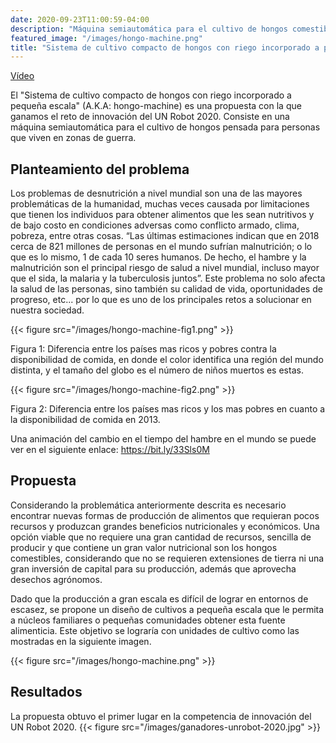 ```yaml
---
date: 2020-09-23T11:00:59-04:00
description: "Máquina semiautomática para el cultivo de hongos comestibles"
featured_image: "/images/hongo-machine.png"
title: "Sistema de cultivo compacto de hongos con riego incorporado a pequeña escala"
---
```

[Vídeo](https://drive.google.com/file/d/1bfTKUydreXjDzi1bduLuNBzCBml2ewMy/view?usp=sharing)
 
El "Sistema de cultivo compacto de hongos con riego incorporado a pequeña escala" (A.K.A: hongo-machine) es una propuesta con la que ganamos el reto de innovación del UN Robot 2020. Consiste en una máquina semiautomática para el cultivo de hongos pensada para personas que viven en zonas de guerra.
 
## Planteamiento del problema
 
Los problemas de desnutrición a nivel mundial son una de las mayores problemáticas de
la humanidad, muchas veces causada por limitaciones que tienen los individuos para
obtener alimentos que les sean nutritivos y de bajo costo en condiciones adversas como
conflicto armado, clima, pobreza, entre otras cosas. “Las últimas estimaciones indican que
en 2018 cerca de 821 millones de personas en el mundo sufrían malnutrición; o lo que es lo
mismo, 1 de cada 10 seres humanos. De hecho, el hambre y la malnutrición son el principal riesgo
de salud a nivel mundial, incluso mayor que el sida, la malaria y la tuberculosis juntos”.
Este problema no solo afecta la salud de las personas, sino también su calidad de vida,
oportunidades de progreso, etc... por lo que es uno de los principales retos a solucionar en
nuestra sociedad.
 
{{< figure src="/images/hongo-machine-fig1.png" >}}
 
Figura 1: Diferencia entre los países mas ricos y pobres contra la disponibilidad de comida, en
donde el color identifica una región del mundo distinta, y el tamaño del globo es el número de niños muertos es estas.
 
{{< figure src="/images/hongo-machine-fig2.png" >}}
 
Figura 2: Diferencia entre los países mas ricos y los mas pobres en cuanto a la disponibilidad de comida en 2013.
 
Una animación del cambio en el tiempo del hambre en el mundo se puede ver en el siguiente enlace: https://bit.ly/33Sls0M
 
## Propuesta
Considerando la problemática anteriormente descrita es necesario encontrar nuevas formas
de producción de alimentos que requieran pocos recursos y produzcan grandes beneficios
nutricionales y económicos. Una opción viable que no requiere una gran cantidad de recursos, sencilla de producir y que contiene un gran valor nutricional son los hongos comestibles, considerando que no se requieren extensiones de tierra ni una gran inversión de capital para su producción, además que aprovecha desechos agrónomos.
 
Dado que la producción a gran escala es difícil de lograr en entornos de escasez, se
propone un diseño de cultivos a pequeña escala que le permita a núcleos familiares o pequeñas
comunidades obtener esta fuente alimenticia. Este objetivo se lograría con unidades de cultivo
como las mostradas en la siguiente imagen.
 
{{< figure src="/images/hongo-machine.png" >}}
 
## Resultados
La propuesta obtuvo el primer lugar en la competencia de innovación del UN Robot 2020.
 {{< figure src="/images/ganadores-unrobot-2020.jpg" >}}
 

